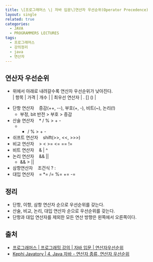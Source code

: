 ```yaml
---
title: \[프로그래머스 \| 자바 입문\]연산자 우선순위(Operator Precedence)
layout: single
related: true
categories:
  - JAVA
  - PROGRAMMERS LECTURES
tags:
  - 프로그래머스
  - 강의정리
  - java
  - 연산자
---
```


## 연산자 우선순위
* 위에서 아래로 내려갈수록 연산자 우선순위가 낮아진다.  
| 항목 | 가격 | 개수 |
| 최우선 연산자 | . [] () |
- 단항 연산자&nbsp;&nbsp;&nbsp; 증감(++, --), 부호(+, -), 비트(~), 논리(!)
  - 부정, bit 반전 > 부호 > 증감
- 산술 연산자&nbsp;&nbsp;&nbsp; * / % > + -
  - * / % > + -
- 쉬프트 연산자&nbsp;&nbsp;&nbsp; shift(>>, <<, >>>)
- 비교 연산자&nbsp;&nbsp;&nbsp; > < >= <= == !=
- 비트 연산자&nbsp;&nbsp;&nbsp; & | ^
- 논리 연산자&nbsp;&nbsp;&nbsp; && ||
  - && > ||
- 삼항연산자&nbsp;&nbsp;&nbsp; 조건식 ? :
- 대입 연산자&nbsp;&nbsp;&nbsp; = *= /= %= += -=
 
## 정리
- 단항, 이항, 삼항 연산자 순으로 우선순위를 갖는다.
- 산술, 비교, 논리, 대입 연산자 순으로 우선순위를 갖는다.
- 단항과 대입 연산자를 제외한 모든 연산 방향은 왼쪽에서 오른쪽이다.
 
## 출처
- [프로그래머스 | 프로그래밍 강의 | 자바 입문 | 연산자우선순위](https://programmers.co.kr/learn/courses/5/lessons/116)
- [Kephi Javatory | 4. Java 자바 - 연산자 종류, 연산자 우선순위](https://kephilab.tistory.com/28)
